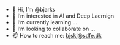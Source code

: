 - 👋 Hi, I’m @bjarks
- 👀 I’m interested in AI and Deep Laernign
- 🌱 I’m currently learning ...
- 💞️ I’m looking to collaborate on ...
- 📫 How to reach me: bjskj@sdfe.dk

<!---
bjarks/bjarks is a ✨ special ✨ repository because its `README.md` (this file) appears on your GitHub profile.
You can click the Preview link to take a look at your changes.
--->
